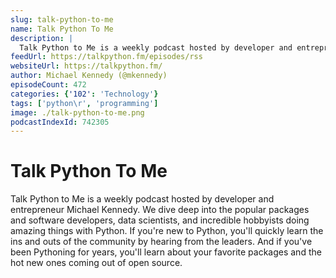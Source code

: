 ```yaml
---
slug: talk-python-to-me
name: Talk Python To Me
description: |
  Talk Python to Me is a weekly podcast hosted by developer and entrepreneur Michael Kennedy. We dive deep into the popular packages and software developers, data scientists, and incredible hobbyists doing amazing things with Python. If you're new to Python, you'll quickly learn the ins and outs of the community by hearing from the leaders. And if you've been Pythoning for years, you'll learn about your favorite packages and the hot new ones coming out of open source.
feedUrl: https://talkpython.fm/episodes/rss
websiteUrl: https://talkpython.fm/
author: Michael Kennedy (@mkennedy)
episodeCount: 472
categories: {'102': 'Technology'}
tags: ['python\r', 'programming']
image: ./talk-python-to-me.png
podcastIndexId: 742305
---
```

# Talk Python To Me

Talk Python to Me is a weekly podcast hosted by developer and entrepreneur Michael Kennedy. We dive deep into the popular packages and software developers, data scientists, and incredible hobbyists doing amazing things with Python. If you're new to Python, you'll quickly learn the ins and outs of the community by hearing from the leaders. And if you've been Pythoning for years, you'll learn about your favorite packages and the hot new ones coming out of open source.
